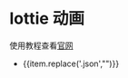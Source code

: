 # lottie 动画

使用教程查看[官网](https://airbnb.io/)

<script lang="ts" setup>
import {ref} from 'vue';
const list:Array<any> = [
    "lf20_SedlEa.json",
    "lf20_Yiahbq.json",
    "lf20_ZdVYgO.json",
    "lf20_ae4gsm8c.json",
    "lf20_amJmnJ.json",
    "lf20_bqyfcixr.json",
    "lf20_pgxl3p2l.json",
    "lf20_q4h79bkv.json",
    "lf20_rz0hyab1.json",
];

const selectValue =ref(list[0]);
</script>
<ul>
    <li v-for="item in list" :key="item" @click="selectValue = item">{{item.replace('.json',"")}}</li>
</ul>
<LottieWeb :value="$oss(`assets/lottie/${selectValue}`)"></LottieWeb>
